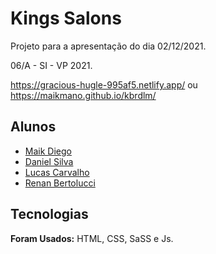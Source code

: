 
# Kings Salons

Projeto para a apresentação do dia 02/12/2021.

06/A - SI - VP 2021.

https://gracious-hugle-995af5.netlify.app/
ou
https://maikmano.github.io/kbrdlm/
## Alunos

- [Maik Diego](https://www.github.com/maikMano)
- [Daniel Silva](https://www.github.com/danielsilva33)
- [Lucas Carvalho](https://www.github.com/lucascarsilva)
- [Renan Bertolucci](https://www.github.com/reberto96)





## Tecnologias

**Foram Usados:** HTML, CSS, SaSS e Js.




